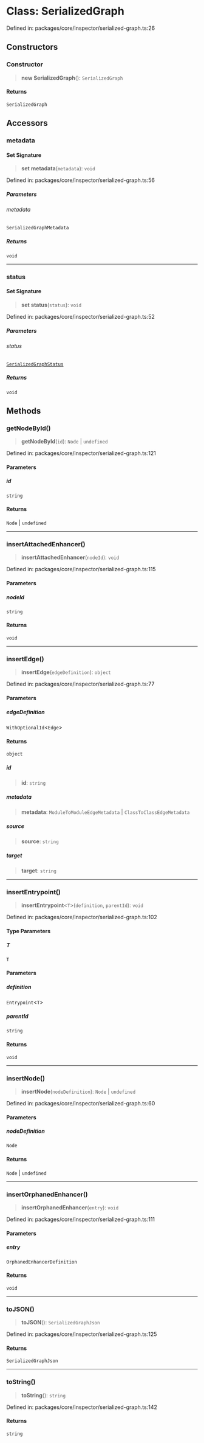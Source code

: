 # Class: SerializedGraph

Defined in: packages/core/inspector/serialized-graph.ts:26

## Constructors

### Constructor

> **new SerializedGraph**(): `SerializedGraph`

#### Returns

`SerializedGraph`

## Accessors

### metadata

#### Set Signature

> **set** **metadata**(`metadata`): `void`

Defined in: packages/core/inspector/serialized-graph.ts:56

##### Parameters

###### metadata

`SerializedGraphMetadata`

##### Returns

`void`

***

### status

#### Set Signature

> **set** **status**(`status`): `void`

Defined in: packages/core/inspector/serialized-graph.ts:52

##### Parameters

###### status

[`SerializedGraphStatus`](../type-aliases/SerializedGraphStatus.md)

##### Returns

`void`

## Methods

### getNodeById()

> **getNodeById**(`id`): `Node` \| `undefined`

Defined in: packages/core/inspector/serialized-graph.ts:121

#### Parameters

##### id

`string`

#### Returns

`Node` \| `undefined`

***

### insertAttachedEnhancer()

> **insertAttachedEnhancer**(`nodeId`): `void`

Defined in: packages/core/inspector/serialized-graph.ts:115

#### Parameters

##### nodeId

`string`

#### Returns

`void`

***

### insertEdge()

> **insertEdge**(`edgeDefinition`): `object`

Defined in: packages/core/inspector/serialized-graph.ts:77

#### Parameters

##### edgeDefinition

`WithOptionalId`\<`Edge`\>

#### Returns

`object`

##### id

> **id**: `string`

##### metadata

> **metadata**: `ModuleToModuleEdgeMetadata` \| `ClassToClassEdgeMetadata`

##### source

> **source**: `string`

##### target

> **target**: `string`

***

### insertEntrypoint()

> **insertEntrypoint**\<`T`\>(`definition`, `parentId`): `void`

Defined in: packages/core/inspector/serialized-graph.ts:102

#### Type Parameters

##### T

`T`

#### Parameters

##### definition

`Entrypoint`\<`T`\>

##### parentId

`string`

#### Returns

`void`

***

### insertNode()

> **insertNode**(`nodeDefinition`): `Node` \| `undefined`

Defined in: packages/core/inspector/serialized-graph.ts:60

#### Parameters

##### nodeDefinition

`Node`

#### Returns

`Node` \| `undefined`

***

### insertOrphanedEnhancer()

> **insertOrphanedEnhancer**(`entry`): `void`

Defined in: packages/core/inspector/serialized-graph.ts:111

#### Parameters

##### entry

`OrphanedEnhancerDefinition`

#### Returns

`void`

***

### toJSON()

> **toJSON**(): `SerializedGraphJson`

Defined in: packages/core/inspector/serialized-graph.ts:125

#### Returns

`SerializedGraphJson`

***

### toString()

> **toString**(): `string`

Defined in: packages/core/inspector/serialized-graph.ts:142

#### Returns

`string`
